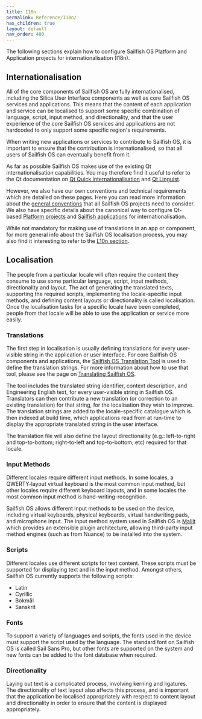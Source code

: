 ```yaml
---
title: I18n
permalink: Reference/I18n/
has_children: true
layout: default
nav_order: 400
---
```


The following sections explain how to configure Sailfish OS Platform and Application projects for internationalisation (I18n).

## Internationalisation

All of the core components of Sailfish OS are fully internationalised, including the Silica User Interface components as well as core Sailfish OS services and applications. This means that the content of each application and service can be localised to support some specific combination of language, script, input method, and directionality, and that the user experience of the core Sailfish OS services and applications are not hardcoded to only support some specific region's requirements.

When writing new applications or services to contribute to Sailfish OS, it is important to ensure that the contribution is internationalised, so that all users of Sailfish OS can eventually benefit from it.

As far as possible Sailfish OS makes use of the existing Qt internationalisation capabilities. You may therefore find it useful to refer to the Qt documentation on [Qt Quick internationalisation](https://doc.qt.io/qt-5/qtquick-internationalization.html) and [Qt Linguist](https://doc.qt.io/qt-5/linguist-programmers.html).

However, we also have our own conventions and technical requirements which are detailed on these pages. Here you can read more information about the [general conventions](/Reference/I18n/I18n_Conventions) that all Sailfish OS projects need to consider. We also have specific details about the canonical way to configure Qt-based [Platform projects](/Reference/I18n/Platform_Configuration) and [Sailfish applications](/Reference/I18n/Application_Configuration) for internationalisation.

While not mandatory for making use of translations in an app or component, for more general info about the Sailfish OS localisation process, you may also find it interesting to refer to the [L10n section](/Develop/L10n/).

## Localisation

The people from a particular locale will often require the content they consume to use some particular language, script, input methods, directionality and layout. The act of generating the translated texts, supporting the required scripts, implementing the locale-specific input methods, and defining content layouts or directionality is called localisation. Once the localisation tasks for a specific locale have been completed, people from that locale will be able to use the application or service more easily.

### Translations

The first step in localisation is usually defining translations for every user-visible string in the application or user interface. For core Sailfish OS components and applications, the [Sailfish OS Translation Tool](https://translate.sailfishos.org/) is used to define the translation strings. For more information about how to use that tool, please see the page on [Translating Sailfish OS](/Develop/L10n).

The tool includes the translated string identifier, context description, and Engineering English text, for every user-visible string in Sailfish OS. Translators can then contribute a new translation (or correction to an existing translation) for that string, for the localisation they wish to improve. The translation strings are added to the locale-specific catalogue which is then indexed at build time, which applications read from at run-time to display the appropriate translated string in the user interface.

The translation file will also define the layout directionality (e.g.: left-to-right and top-to-bottom; right-to-left and top-to-bottom; etc) required for that locale.

### Input Methods

Different locales require different input methods. In some locales, a QWERTY-layout virtual keyboard is the most common input method, but other locales require different keyboard layouts, and in some locales the most common input method is hand-writing-recognition.

Sailfish OS allows different input methods to be used on the device, including virtual keyboards, physical keyboards, virtual handwriting pads, and microphone input. The input method system used in Sailfish OS is [Maliit](https://github.com/sailfishos/maliit-framework) which provides an extensible plugin architecture, allowing third-party input method engines (such as from Nuance) to be installed into the system.

### Scripts

Different locales use different scripts for text content. These scripts must be supported for displaying text and in the input method. Amongst others, Sailfish OS currently supports the following scripts:

  - Latin
  - Cyrillic
  - Bokmål
  - Sanskrit

### Fonts

To support a variety of languages and scripts, the fonts used in the device must support the script used by the language. The standard font on Sailfish OS is called Sail Sans Pro, but other fonts are supported on the system and new fonts can be added to the font database when required.

### Directionality

Laying out text is a complicated process, involving kerning and ligatures. The directionality of text layout also affects this process, and is important that the application be localised appropriately with respect to content layout and directionality in order to ensure that the content is displayed appropriately.
